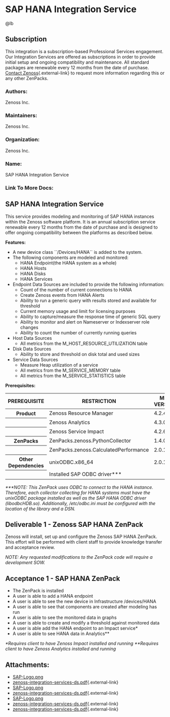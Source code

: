 # SAP HANA Integration Service

@lb[](img/zenpack-sap-logo.png)

## Subscription

This integration is a subscription-based Professional Services
engagement. Our Integration Services are offered as subscriptions in
order to provide initial setup and ongoing compatibility and
maintenance. All standard packages are renewable every 12 months from
the date of purchase. [Contact Zenoss](https://tryit.zenoss.com/zenpack-contact){.external-link} to
request more information regarding this or any other ZenPacks.

### Authors:

Zenoss Inc.

### Maintainers:

Zenoss Inc.

### Organization:

Zenoss Inc.

### Name:

SAP HANA Integration Service

### Link To More Docs:

## SAP HANA Integration Service

This service provides modeling and monitoring of SAP HANA instances
within the Zenoss software platform. It is an annual subscription
service renewable every 12 months from the date of purchase and is
designed to offer ongoing compatibility between the platforms as
described below.

**Features:**

-   A new device class \`\`/Devices/HANA\`\` is added to the system.
-   The following components are modeled and monitored:
    -   HANA Endpoint(the HANA system as a whole)
    -   HANA Hosts
    -   HANA Disks
    -   HANA Services
-   Endpoint Data Sources are included to provide the following
    information:
    -   Count of the number of current connections to HANA
    -   Create Zenoss events from HANA Alerts
    -   Ability to run a generic query with results stored and available
        for threshold
    -   Current memory usage and limit for licensing purposes
    -   Ability to capture/measure the response time of generic SQL
        query
    -   Ability to monitor and alert on Nameserver or Indexserver role
        changes
    -   Ability to count the number of currently running queries
-   Host Data Sources
    -   All metrics from the M_HOST_RESOURCE_UTILIZATION table
-   Disk Data Sources
    -   Ability to store and threshold on disk total and used sizes
-   Service Data Sources
    -   Measure Heap utilization of a service
    -   All metrics from the M_SERVICE_MEMORY table
    -   All metrics from the M_SERVICE_STATISTICS table

**Prerequisites:**

<table data-align="left" data-border="0" data-cellpadding="1" data-cellspacing="1">
<colgroup>
<col />
<col />
<col />
</colgroup>
<thead>
<tr markdown="1">
<th scope="row">PREREQUISITE</th>
<th scope="col">RESTRICTION</th>
<th scope="col">MIN. VERSION</th>
</tr>
</thead>
<tbody>
<tr markdown="1">
<th scope="row">Product</th>
<td>Zenoss Resource Manager</td>
<td>4.2.4</td>
</tr>
<tr markdown="1">
<th scope="row"><br />
</th>
<td>Zenoss Analytics</td>
<td>4.3.0</td>
</tr>
<tr markdown="1">
<th scope="row"><br />
</th>
<td>Zenoss Service Impact</td>
<td>4.2.6</td>
</tr>
<tr markdown="1">
<th scope="row">ZenPacks</th>
<td>ZenPacks.zenoss.PythonCollector</td>
<td>1.4.0</td>
</tr>
<tr markdown="1">
<th scope="row"><br />
</th>
<td>ZenPacks.zenoss.CalculatedPerformance</td>
<td>2.0.1</td>
</tr>
<tr markdown="1">
<th scope="row">Other Dependencies</th>
<td>unixODBC.x86_64</td>
<td>2.0.1</td>
</tr>
<tr markdown="1">
<th scope="row"><br />
</th>
<td>Installed SAP ODBC driver***</td>
<td><br />
</td>
</tr>
</tbody>
</table>

*\*\*\*NOTE: This ZenPack uses ODBC to connect to the HANA instance.
Therefore, each collector collecting for HANA systems must have the
unixODBC package installed as well as the SAP HANA ODBC driver
(libodbcHDB.so). Additionally, /etc/odbc.ini must be configured with the
location of the library and a DSN.*

## Deliverable 1 - Zenoss SAP HANA ZenPack

Zenoss will install, set up and configure the Zenoss SAP HANA ZenPack.
This effort will be performed with client staff to provide knowledge
transfer and acceptance review.

*NOTE: Any requested modifications to the ZenPack code will require a
development SOW.*

## Acceptance 1 - SAP HANA ZenPack

-   The ZenPack is installed
-   A user is able to add a HANA endpoint
-   A user is able to see the new device in Infrastructure /devices/HANA
-   A user is able to see that components are created after modeling has
    run
-   A user is able to see the monitored data in graphs
-   A user is able to create and modify a threshold against monitored
    data
-   A user is able add the HANA endpoint to an Impact service\*
-   A user is able to see HANA data in Analytics\*\*

*\*Requires client to have Zenoss Impact installed and running
\*\*Requires client to have Zenoss Analytics installed and running*

## Attachments:

-   [SAP-Logo.png](img/zenpack-sap-logo.png)
-   [zenoss-integration-services-ds.pdf](https://storage.googleapis.com/zenoss-doc-artifacts/HANA/zenoss-integration-services-ds.pdf){.external-link}
-   [SAP-Logo.png](img/zenpack-sap-logo.png)
-   [zenoss-integration-services-ds.pdf](https://storage.googleapis.com/zenoss-doc-artifacts/HANA/zenoss-integration-services-ds.pdf){.external-link}
-   [SAP-Logo.png](img/zenpack-sap-logo.png)
-   [zenoss-integration-services-ds.pdf](https://storage.googleapis.com/zenoss-doc-artifacts/HANA/zenoss-integration-services-ds.pdf){.external-link}
-   [zenoss-integration-services-ds.pdf](https://storage.googleapis.com/zenoss-doc-artifacts/HANA/zenoss-integration-services-ds.pdf){.external-link}

